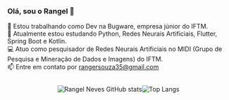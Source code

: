 ### Olá, sou o Rangel 👋

🔭 Estou trabalhando como Dev na Bugware, empresa júnior do IFTM.
<br>
🌱 Atualmente estou estudando Python, Redes Neurais Artificiais, Flutter, Spring Boot e Kotlin.
<br>
💻 Atuo como pesquisador de Redes Neurais Artificiais no MIDI (Grupo de Pesquisa e Mineração de Dados e Imagens) do IFTM.
<br>
📫 Entre em contato por rangersouza35@gmail.com
<br>

<div align="center" style="display: flex; justify-content: center;">
  
  ![Rangel Neves GitHub stats](https://github-readme-stats.vercel.app/api?username=Rangel64&show_icons=true&theme=radical)
  
  ![Top Langs](https://github-readme-stats.vercel.app/api/top-langs/?username=Rangel64&layout=compact&theme=radical)
  
</div>  

